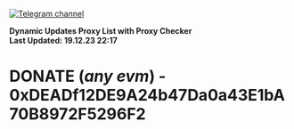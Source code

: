 [![Telegram channel](https://img.shields.io/endpoint?url=https://runkit.io/damiankrawczyk/telegram-badge/branches/master?url=https://t.me/n4z4v0d)](https://t.me/n4z4v0d) 

**Dynamic Updates Proxy List with Proxy Checker**  
**Last Updated: 19.12.23 22:17**

# DONATE (_any evm_) - 0xDEADf12DE9A24b47Da0a43E1bA70B8972F5296F2
